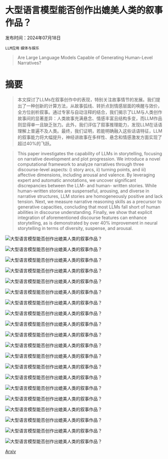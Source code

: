 # 大型语言模型能否创作出媲美人类的叙事作品？

发布时间：2024年07月18日

`LLM应用` `媒体与娱乐`

> Are Large Language Models Capable of Generating Human-Level Narratives?

# 摘要

> 本文探讨了LLMs在叙事创作中的表现，特别关注故事情节的发展。我们提出了一种创新的计算方法，从故事弧线、转折点到情感层面的唤醒与效价，全方位剖析叙事。通过专家与自动注释的结合，我们揭示了LLM与人类创作故事间的显著差异：人类故事充满悬念、情感丰富且结构多变，而LLM作品则显得单一且缺乏张力。此外，我们评估了叙事推理能力，发现LLM在话语理解上普遍不及人类。最终，我们证明，若能明确融入这些话语特征，LLM的叙事能力将大幅提升，神经讲故事在多样性、悬念和情感激发方面实现了超过40%的飞跃。

> This paper investigates the capability of LLMs in storytelling, focusing on narrative development and plot progression. We introduce a novel computational framework to analyze narratives through three discourse-level aspects: i) story arcs, ii) turning points, and iii) affective dimensions, including arousal and valence. By leveraging expert and automatic annotations, we uncover significant discrepancies between the LLM- and human- written stories. While human-written stories are suspenseful, arousing, and diverse in narrative structures, LLM stories are homogeneously positive and lack tension. Next, we measure narrative reasoning skills as a precursor to generative capacities, concluding that most LLMs fall short of human abilities in discourse understanding. Finally, we show that explicit integration of aforementioned discourse features can enhance storytelling, as is demonstrated by over 40% improvement in neural storytelling in terms of diversity, suspense, and arousal.

![大型语言模型能否创作出媲美人类的叙事作品？](../../../paper_images/2407.13248/x1.png)

![大型语言模型能否创作出媲美人类的叙事作品？](../../../paper_images/2407.13248/x2.png)

![大型语言模型能否创作出媲美人类的叙事作品？](../../../paper_images/2407.13248/x3.png)

![大型语言模型能否创作出媲美人类的叙事作品？](../../../paper_images/2407.13248/x4.png)

![大型语言模型能否创作出媲美人类的叙事作品？](../../../paper_images/2407.13248/x5.png)

![大型语言模型能否创作出媲美人类的叙事作品？](../../../paper_images/2407.13248/x6.png)

![大型语言模型能否创作出媲美人类的叙事作品？](../../../paper_images/2407.13248/x7.png)

![大型语言模型能否创作出媲美人类的叙事作品？](../../../paper_images/2407.13248/x8.png)

![大型语言模型能否创作出媲美人类的叙事作品？](../../../paper_images/2407.13248/x9.png)

![大型语言模型能否创作出媲美人类的叙事作品？](../../../paper_images/2407.13248/annotation_task_interface_with_instruction.png)

![大型语言模型能否创作出媲美人类的叙事作品？](../../../paper_images/2407.13248/story_arc_guideline_page1.png)

![大型语言模型能否创作出媲美人类的叙事作品？](../../../paper_images/2407.13248/story_arc_guideline_page3.png)

![大型语言模型能否创作出媲美人类的叙事作品？](../../../paper_images/2407.13248/story_arc_guideline_page5.png)

![大型语言模型能否创作出媲美人类的叙事作品？](../../../paper_images/2407.13248/story_arc_guideline_page7.png)

![大型语言模型能否创作出媲美人类的叙事作品？](../../../paper_images/2407.13248/TP_guideline_page1.png)

![大型语言模型能否创作出媲美人类的叙事作品？](../../../paper_images/2407.13248/TP_guideline_page3.png)

![大型语言模型能否创作出媲美人类的叙事作品？](../../../paper_images/2407.13248/TP_guideline_page5.png)

![大型语言模型能否创作出媲美人类的叙事作品？](../../../paper_images/2407.13248/TP_guideline_page7.png)

![大型语言模型能否创作出媲美人类的叙事作品？](../../../paper_images/2407.13248/prompt_arc.jpg)

![大型语言模型能否创作出媲美人类的叙事作品？](../../../paper_images/2407.13248/tp_prompt.jpg)

[Arxiv](https://arxiv.org/abs/2407.13248)